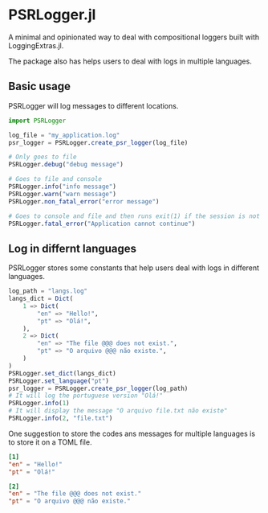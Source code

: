 # PSRLogger.jl

A minimal and opinionated way to deal with compositional loggers built with LoggingExtras.jl. 

The package also has helps users to deal with logs in multiple languages.

## Basic usage

PSRLogger will log messages to different locations.

```julia
import PSRLogger

log_file = "my_application.log"
psr_logger = PSRLogger.create_psr_logger(log_file)

# Only goes to file
PSRLogger.debug("debug message")

# Goes to file and console
PSRLogger.info("info message")
PSRLogger.warn("warn message")
PSRLogger.non_fatal_error("error message")

# Goes to console and file and then runs exit(1) if the session is not iterative.
PSRLogger.fatal_error("Application cannot continue")
```

## Log in differnt languages

PSRLogger stores some constants that help users deal with logs in different languages.

```julia
log_path = "langs.log"
langs_dict = Dict(
    1 => Dict(
        "en" => "Hello!",
        "pt" => "Olá!",
    ),
    2 => Dict(
        "en" => "The file @@@ does not exist.",
        "pt" => "O arquivo @@@ não existe.",
    )
)
PSRLogger.set_dict(langs_dict)
PSRLogger.set_language("pt")
psr_logger = PSRLogger.create_psr_logger(log_path)
# It will log the portuguese version "Olá!"
PSRLogger.info(1)
# It will display the message "O arquivo file.txt não existe"
PSRLogger.info(2, "file.txt")
```

One suggestion to store the codes ans messages for multiple languages is to store it on a TOML file.
```toml
[1]
"en" = "Hello!"
"pt" = "Olá!"

[2]
"en" = "The file @@@ does not exist."
"pt" = "O arquivo @@@ não existe."
```
